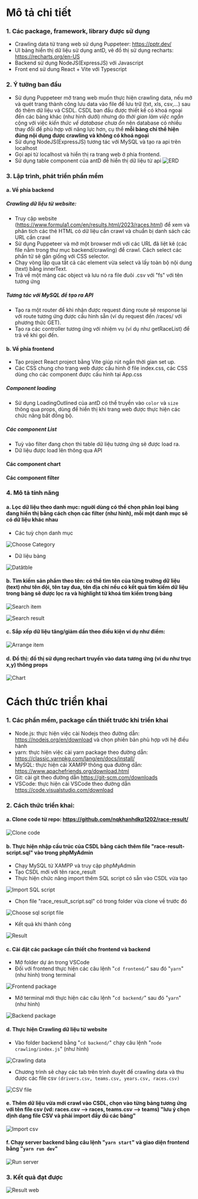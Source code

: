 # Mô tả chi tiết
  ### 1. Các package, framework, library được sử dụng 
  - Crawling data từ trang web sử dụng Puppeteer: https://pptr.dev/
  - UI bảng hiển thị dữ liệu sử dụng antD, vẽ đồ thị sử dụng recharts: https://recharts.org/en-US
  - Backend sử dụng NodeJS(ExpressJS) với Javascript
  - Front end sử dung React + Vite với Typescript
  ### 2. Ý tưởng ban đầu
  - Sử dụng Puppeteer mở trang web muốn thực hiện crawling data, nếu mở và quét trang thành công lưu data vào file để lưu trữ (txt, xls, csv,...) sau đó thêm dữ liệu và CSDL. CSDL ban đầu được thiết kế có khoá ngoại đến các bảng khác (như hình dưới) nhưng do *thời gian làm việc ngắn* cộng với việc *kiến thức về database chưa ổn* nên database có nhiều thay đổi để phù hợp với năng lực hơn, cụ thể **mỗi bảng chỉ thể hiện đúng nội dụng được crawling và không có khoá ngoại**
  - Sử dụng NodeJS(ExpressJS) tương tác với MySQL và tạo ra api trên localhost
  - Gọi api từ localhost và hiển thị ra trang web ở phía frontend.
  - Sử dụng table component của antD để hiển thị dữ liệu từ api
![ERD](https://lh3.googleusercontent.com/fife/APg5EObiLnWu6uasfa9iBMfGrqpqiU9WZoENwU8x7e4gpX0mV6v4-fUbIQy3M7_MhOVDf0Nbr_trXBtfUmDJy7G7Esyk4ZiFLorJy6Nvi-G0nm7rtUqvlth9wiUc97u0a_ikCBDAGYxw5NR0idS6unZwJ0RhW3zPzHhUzH1PqYg5Rsr2nHBnMhKWxux8Jarx5f6cjT6KzpQ8JVDBNxwMWa9rK0wGwt1W-DGAbhtfV-AGf546bEqUl0krf3LLvLw-dWlA6GPMJsI4PYtxlLjyj5zL5djXnkIf9CWiiUnphzkdxSYZckauG-PIpixvx40wnBYZ4cYFuhfysYPOtHrXpJ_-jY9TeGEOOl5DTnK-L81n11E19rF0h-6A7hQnbC53uFr27mT00iKPbGuLOb-PhZJUmtFtuMyBSD7JQ6yGMjqRear6soq6K1xeh9KxdySeMB6tz4O5-MLgd-VNc8MpxXebRh7OxQMX1hccm74ZhMJ69bq9i7D74CwE6JV-NWkLPeAhBRFL_p64gFZIXRD8LYE6APuRQfCdf9Z9LvX3_p9YDBDtrHOMTAuhwHb0xk-yMHt-ruvaJXCbfKrhK0bSOX6sPcHz0uFCVpZ8FSDGGLgKTEKIBnqZDujVI-oK6FggU94wmWcYxL9-_zuwchG50cP3DW3BShVfiWcldgYdb1jZMK7dKsLvEtQvv8tmPbiiH2PsQrKxVnvSBm1ZmXz02S-OMno-8wg2DKfM2gQhXiu4WmCBr9UCmYcVCx827CrvArKU22L1jdfnxjMXuF4f7h61IIM6SNpLXdFNDtuBHuFSQOGp6jHhiL_5TqwgcsEocNhSwLe8Ppsu6cvg3_fkW74pSrgiEwbMzsrmyUAh3q_TG6I2DFblcOqh5NeBX6QbBvnit3gjaE5Pc5KlDuBSasDaI6EGMzO2PcXh16yxLhlIilCM1ERHay5kxL9il-mJjRLRavZHAbmXq0yEKOf6NjeaqCBwpArxI26-dzGCOt8T4RcNj7Ckt_SevnQeLuzJiBooA8toPi0fP9j0Hx8mh2iKQEIIstTYtNJGJB8sj8mVXApy-gvYlQ9D1RRnUoS6VVrmkC1gzY7A7ZURZg9ja8QFSbcDZCzSOEvvGfx-2dGYvNRH-WipE_tXhx5Odr3FLKEr_EXlah-kGlpCpVJi9itjYUdDRFk0suFBxkeFto8-A2xhj-TKQaOeU-pKVaI5cRBH_kBulNVceaqHjNSZq0LjVHBGc2aDs-Mw9ujyvtAplhzhCfBmGohMzoi0eep7DtqHF-hpBCF0hjOWCbGRcmpFKvQGv59vQ7PoyxjluDgWCO_L6J3AwoI0WoaYJQ0repI8hhkLVMerV6AZ-XWSgOAMOFy4MuHArbQ1lgDEnh3oGP-D-NhQV4Tz-4se64BKINLcoWlyZB0ZKrTF2gRM3a1QA-4cVZibjlM-YwwY91Nh9aMdP43bJr_WusQ1XkPMNLWJ0dnKGu_dPYX7aGIJYOwNyFlTk-e_58Xg0W0uzWVsbuRhCR4tY3M56A_6v91ZBwvdMqUgLURVZrzY_J1LlA=w2880-h1476)

  ### 3. Lập trình, phát triển phần mềm
  #### a. Về phía backend
  ##### Crawling dữ liệu từ website:
  - Truy cập website (https://www.formula1.com/en/results.html/2023/races.html) để xem và phân tích các thẻ HTML có dữ liệu cần crawl và chuẩn bị danh sách các URL cần crawl
  - Sử dụng Puppeteer và mở một browser mới với các URL đã liệt kê (các file nằm trong thư mục backend/crawling) để crawl. Cách select các phần tử sẽ gần giống với CSS selector.
  - Chạy vòng lặp qua tất cả các element vừa select và lấy toàn bộ nội dung (text) bằng innerText.
  - Trả về một mảng các object và lưu nó ra file đuôi .csv với "fs" với tên tương ứng
  ##### Tương tác với MySQL để tạo ra API
  - Tạo ra một router để khi nhận được request đúng route sẽ response lại với route tương ứng được cấu hình sẵn (ví dụ request đến /races/ với phương thức GET).
  - Tạo ra các controller tương ứng với nhiệm vụ (ví dụ như getRaceList) để trả về khi gọi đến.
  #### b. Về phía frontend
  - Tạo project React project bằng Vite giúp rút ngắn thời gian set up.
  - Các CSS chung cho trang web được cấu hình ở file index.css, các CSS dùng cho các component được cấu hình tại App.css
  ##### Component loading
  - Sử dụng LoadingOutlined của antD có thể truyền vào `color` và `size` thông qua props, dùng để hiển thị khi trang web được thực hiện các chức năng bất đồng bộ.
  ##### Các component List
  - Tuỳ vào filter đang chọn thì table dữ liệu tương ứng sẽ được load ra.
  - Dữ liệu được load lên thông qua API
  #### Các component chart
  #### Các component filter
  ### 4. Mô tả tính năng 
  #### a. Lọc dữ liệu theo danh mục: nguời dùng có thể chọn phân loại bảng đang hiển thị bằng cách chọn các filter (như hình), mỗi một danh mục sẽ  có dữ liệu khác nhau
  - Các tuỳ chọn danh mục

![Choose Category](https://lh3.googleusercontent.com/fife/APg5EOaqYn_WH_jKzqlXLST3eCBISpeqtEONg09-lc5ff8Cgaq4GyYB-W9dNK4sfXEfoP6GL8w2HuJ2JGiAyGtvEJatZij9icTsxVEPWPIKIqOibS54OO6PuSl-qXiNOOk82D7Z4NLkLBPm62Xod8vyLIc7gnbt-_8p7GqTclSOq3bTZ1NF3ftBDCHy-lb4VpETSZjuaaMTnOEDTWlZJ43sQnqM8UIZYt60X87e4AaSjJute4lbIfcrpPhiufgS83S9YCuI1NMiZ07Fe1SRDVAy2I5QcRxE13sVzrk9PPluQYqEid0x-LWlkdKsx3t-4hEyKq4KXnONdiVFfaaO00MVHpNm7g4Tl9TL65-QT8kOwi9qupo1gN2PeTZMGKmUqT9gzqZZJrLv2Fu2B0IAYOrQ_seBAIxPcDxfnLS_RF7srYqGnxLkJ-vcfIQROAl96TU69Wdk3Ei0mpLEopoReyOaVaKCvXAkOTriN1ic5sBqQjVGl7Jk0IonJ6I2Tz6C-Hf2LESPUywSaeEZ7oYDcFjUDUbDEg_p9whDDdz_RQ7LuH6JfmnJyXRzZ5gLiZm7l_Lb_kV-Ql9edQVV0a_hPiDN4jqRvXLdEg5sfXGfyCcYXcqVdP6B-9Z4fjEm9mpL6yPCbv1E-cprWe6KGL8Nj-4tLtKMOee396hTIFTByc18tyeD5yFrLxgw1YCBKQx3XBpuUYesjwGMFCi_A2sQNBgj0ZdpUzwv3nmqHa_1IeNWwI1yAPVMIGXSYSgez0TMxSD5NOAVx6EqPBLcfIQeUHTzg8pR4BLvrv768WvyT1Z6S41rKTg3iSG9IvoUQOkkR2o2L4f43lqJpNY2RP5CQ8km_2M4LuEPCATdEKgnXtC-z4Ulrgrp9fzE6vcV5ZJvBUGKkTKryuKuiivl1AvpwTOI3gJ5YDeLxDM6ij9BU2RUq8HYog7LwqZazgoL_VOJ_dYGyo0ohc838cwUoGxzIrY7JnluTa6ZETXFrf2aINQnIYcsBzPjInO8PyJUMLuUTX_sjGkNuFDqle613yT_C9kr4Njj-yxd-5A6cfml8aODjKXp1R6aywvJvGFX2T5vccO78ue9svTQcIdktZk8O6DOIqUrazMOjFYq7ogBlj-NCoJ00wdaJt2_ijOg-7jfF28LBU5TqrOQp0h6NvE71ApjlXZ-8ag6jpO-u192Vi20YbwQUwv9AsgxYGpdfB4_8Ne8zbnUpz7j2oA188waDHMFixiyl-VR4lsbRu2-FzSIXZptiDSw7w8_DHbD83VOfH0vdK0k8jVXQvWDEDvaxW3VXeHtxh_7zafassWu8ibWsZdTJMbAlruP-ZxQy8NY2jlyxZtpC3j-43uhWuCMgUz3gpltE1r6ZdQQMANEbqFcH9D_Vq531701rTaG4nSsUjWq7tJOyORqiLz_ZWY9cNoGavUIhKOa4PJT4WSYK83qnpJGzbdfyUR8rBxaYcPBMC5HOaoAoSRs_zv-I7gZTazPjMwLUB38nC1hJaG0wR_jXnGHe4UyLprGtExWrCOxlunVTTim9AZK9UKUtaCzXUQ=w2880-h1528)

  - Dữ liệu bảng
    
![Datâtble](https://lh3.googleusercontent.com/fife/APg5EObXx7H7xtNZnLRRNMSjd3NLl1p64DNq-oLvfTZv3EhBivXuNg1CU88yMlEUUjOB7BBjL3N_ld9dAcF7GwqpEaviNTY0Knd2xfM5rIUcyfKqhfATOLF_z7e4lATvf2UKk4Mi_JhO1sUZJrT1XRBpimtlP7gQKU14DZdo6Ck_-C-WlT2RTnr4StncJhtO5UMixcibbJeuFvbFggUXZoMAWaJzF6Mqu9j8dVRsSx2ejbnkrDRZA-uUobph2U4onKINPY-l3y6lvjyYKsGKDJYcntUpoSYBY1T1kZlDyGnvU_g8QbBiJKMZ2v-yhg0Xld4wCbubMKjj7mDmWATKHSWKRLnE181Bp3magkIk539YWlCDvD9qC6WiuuQLfegI8GcFeNzTY_mGOPBnmiQ-XCLnXEgoZfxpeiSz84z7A4PDy8CPkZrsC0F_M7xNX5RJNoBSe9W-2kEFTfkuM_-pbkmgq6uAGTLd1KA12Rl5DwD7ua_o93ON1carp0Ww_f8GOYgW_7aXLiIPrKlN7BX_1spO41A7q0Qh9ZB-Gl2cYDpIvhckC9yRuYbWy-hrL9448JodIgxzg50JenJM26X6xb4O6z9E9Syb_9RlNSNzxPczuj9dxoHJONiMI-W4JvSPmPPRv3hbZhdFkW0h3ZBwy60RUgLzrv7b0ZdOcGHmG2Goh07p3bOiNjI92KFAPl-TPpu7ZnsaAwZrNe7OsCD1r3DKm8vviCvHU_2UJ_FrIEn_IXjbMSmjgMVcbQ6ch6n5FBMrgXLCr4dG6OcDg45wNqw-EYu6x-nbpG1waqUrj9t3bEJ4nGeygxUHNHEtDXjg84xZytyVsvMyb97lOZOH1pNOwk7CoGD4Lo5TS6IlVcopok8T8mhTiIDEhJzN0_S7NIS_RagkhEMMDiQ7VLRyojPUTdbiOYoxUBXNEfZBbWmWOE63_io9DVrXfT1agUbmyh5Zvb77zmE_vWtSKDeJz4HhNEi-rxFFw0H76ftsJ_2oSiI4cu49Zt8x1bMHnuhUKZe4hN2ho12a1Wz_j4rK_DfqRXgrhJDkAqyGOg3-_kA0pgeZluDQp5HsjgOA0EY0oK2kVT1BNgkrPog7XPxaJOaFBFoyXJNXWZVl2Jkyp3HxvqZd_Jwj8KQZ372MIXju1V5-bltIz6xXZvQOdKoJsP8pnry9JGkOxa8b6IkzjT98UlwBOsoO9yy7JOJdGz5SdbNO-HI7Z09-WSdcfGkQepvaxCzZ6dRKW2psV-G2g_bnvFXEBLxIwDdyAog7Jv3AQr7l2mb7MNwNiwRK4JdKbuE_SGrL5ktPmKz_89HtGHmS2qXNShy72b4gJ_V_O9GmuJlgG1srJTNskr9d_Wt0ya_htbab8tBbvgEKR9P-Tx73y-GKvLWyt5s8nv-3DAR30HMrinGJJ2I6jZsZWzpaRYdf7jo8fNZ_epx6SO9ZPCbTylz1lHvtqqo4k0tr53xpPLLD07QkZYur3LJAa2oeeD3FZhv2CIFHGqn-rqCJwnbFzhznHptEkLPgh0Gshmb7xDwekqgF9ia3RDkzcEi02g=w2880-h1528)

  #### b. Tìm kiếm sản phẩm theo tên: có thể tìm tên của từng trường dữ liệu (text) như tên đội, tên tay đua, tên địa chỉ nếu có kết quả tìm kiếm dữ liệu trong bảng sẽ được lọc ra và highlight từ khoá tìm kiếm trong bảng

![Search item](https://lh3.googleusercontent.com/fife/APg5EOZU5FMDMFcaomx-poHByVB3hjzrcqfLO6kDv5bX_ZCMdFvJk-i5rRIJQcUxmhvlmwvoyPK6-d6yhxHfyy8Q2SMSbC30E44HaZPUOoYZSOQhaeDC5t-7cVzf6efVLKkRTT9GYrFloIpubCfYJjH5mhJEYORQVKJ8zIcU4yityxwAFS0rL_rJKFuFmS3xB3DR_8qNyvDccoydzLpcbfjVxTtS29kFkW3lpoOBEWtj_S6hcNGngCgVS9_cSc96KrTAmXdGilDYe3PSO5oBy8fnQrA2NQyldv6451BaTBj04ngBhiuTfkYnfJ7z-lmzUrxoRKAZO91cnRRLUQRvgtUK9ZrIzRHqT4A0ojao5DZE7SezS0xkDvwzZjN-FaU387yb_n16PJgwEwsNGw6zXZ7F-sqhb9AcXBLSEK5CS2xeSYurZ_hnD-tPNal1UE8voc4A7uhiqlcCG_J6yUsQs4l4kMnF1fSWxjIL0rztO-GhK3G3a-2mSFePKFoNFRSn9gOloo870IZeJujNjEKCbTY3ezKwOoE06smXFfT8wXxmFNW-hDvQ0lbOL_jwfpqiXQsrnF5Th7BgShNLTDiKDPsO7X9g_TWNL7xyqBoLRLD85KI-BvJ2IaSGFN258p9qgQJZz42RQxT3E6IAaLvZXIYamYYp-1XYoVioNj9q7s9gSuU-tEdz7U_TzgkQExMjKc3GtlzHcap_LxGA5YEIfQvzASfPYi6wqIw7walSuV3qSHaYYZNiyZBgphBUCK6GjGEG5WKA94rnWPT4dogkI6GeeHdDDFWFt0CrgGzIdKqzBeF_8sbJXTYW15nndBEpRFIYbGzAEsns5mFQb77WHa0soLySbBxsteWyVay7nGBAgPQh0G03hxtG1HCI9I_Gw-E6Nxt-nvurP7UMbZJQzH_N4jmon0i5X_mXKjUrxaO3ZZlwN75-q55KeGDR-RrvjR6sPXaGT22WH5YPRi6Kwo3MFx8FckATfKsA3h6POR4sb-r-Lhyd5toke_tXp7Gjl0J9a-qs6iC-YmVtlyzFSmyvgGZIUFoYrXLi_wdg6MgccYcIguZ6zPLaV3hElTKD0z2AZFp3uztuqJLYfhp739Zut0er-Xv38ViBmhAlifAzqB31cFH_gGjwlUYimX6rBeaEm5v1QrCNtJn9_rIxbrLDyeWjrw6K6dn7gbfLUf2L4jGnKdg9FBv8iGpc5K8u5Jv4zkBxpWU-T7gk7Cz0_O00yOI8HoMtwT7dlHo3axC3QEeS6grS4cOSE0tTolIJ31vG06UiyMDyEX5ilqlqWll1Xu-cMNjNmFdxANhiP6_c8YO20QXS-TbjLNWWMOoiqXvy80H0IQjge_8EzBsaj9naICzzwj6QipfAKxwluC4cm4B0pX2CgOKo-29E6kPXFESStk7KmZHQBDwWbJxmUZZE1NK4WH1y22mNR6tnhAB8ONKZRWyOSnOXi6UFfXZIN26myfcsUWT5vs0lYSC5Q_7wLkPtXDmFasjCwnQiB5Of5gLqSodSwkcCkzYl7LcFho1sP9R6YafrnKkHuNmilA=w2880-h1528)

![Search result](https://lh3.googleusercontent.com/fife/APg5EObjDQOXyXEBjyAOzo-4uURLKf1MzFI2BjYPRMxDXwSFwGatBehjwwdnzNZQmC3tPzVyihzRVsL7jmyXP3k4AUjckyfRgrMGh_emYL695hkN1DEJwz3HT6n699mIoXJ1mf6HyOce0fVy69Pr85ZEKfQa_9YYLpEdKSEjYwK06-nsV0I-gnX5X5MM7KUYxUuRwWSMmcUZkI_4neq8XUL7vAY3G80FhrDLkSD0IO9CSrK4crqy3PTq3IZTf_cNEoSF0NVKLw4jh6IV7MTb88ZpH_hNh7JKnPRTay16r_ZTgOj2zd6Yf1qK6LtuzHiAfVDiNPlsMrFudhGXhqBcOntaIkEIqO6-qsxoIJhVtj-XPcjnTxXi2wnCO24URkTGQzu91yllGyDXNR11GJ3Eb0-iwtsl6_pbVOCCTFSMwzyWPevdx0GOSRsb6aGApxeNPi9wqdjII_qqOmTu0jynrXrRX5WfBSPv_oOPdLHbUGEdh3u6KVwvmkQziSn-qTL512pwllK4n03UhbR9gvywOsrW-R-VHWdAxVL5v8CvlEpEhiKzseRa4TZOhsFe4vg8o2b4FZ3YjrwDnEW4LSmybj3_c1BJMi8Q9LBaQsQv-aQFHGJ923H2XR5GBCDHyuPoPYmnE_72xxYgSyLxYpG1N3C5w3VAZtawR8rnpmSU_HDrQwoJF_o-O94l4cH4Q59VlL1Qh7jVTqtnXJo3VoN2RnyGjud6oDHoZsbZ6xMeXZE4S6NaeTJtkZQuFNVSOQgqDbIalBgg6unWgIWfnrPuopfDYe-ozYKZCkCQ1KDlv988uLGeJ9l1Xb08XbQjhb-ZBtIsSKXEPLwabAXdYNqLHWqm8brGQ8nD2UuaCmuD3T4rSwDR2jktaseSQ748EWlpwkaWHMv04pj_WuWA23VMqGhaJKVW9-9ILlsNPH0YLmOmh8o99P4iIRoxN1UHyVTiunP0MyFgXVXsou6eIH9D7HZQCUHuWRZ8H_Znovub-eG7KtsSpTP_L4rFHz_0QuJEqbBopKzqPV-08weOGfO0r-Qx2Z5ESIxW_hRvapU7R4iHawT8ouX-eWHmKs2LkN2xA_jfSNaPPDT9nGRblFsfk5Bz8_8csjuspVHRwvetpMNLcE3EWZCjAxrC6FHAyC-1Naz6-MFhb18QxINffhLgrOYCkpqGHyJvqSQ7MKK_UXw4WNKanAmbGGN8S8nXRdbtSAR54H8vAvi2xSpQv1tTo9Fk3ON2fY5HxXXNxLA0oXwnoPvfRlfamoYrJFlG77LU-QObXpNJyswZZApo_psY5NF3GWO9r_nJOR3weu5SoaxQghfgquerCrXbnYeN67hh0_6LtXQ_9LEP7N-fWqXLsGmmstFg1WQ6O7zl2yDcm8K4FvLiTi0KUnTud6gFQdEsOhD3BLm_q19ldxdqT411x2-vyc1I-ACSTaB8V6nMpXqVinzLzBevl0nxLwERsX45wVTi5foWBukuUWbMpI-i0ynrZsmfB_hVKCG1A7qNcLVz3bGl-Z0nsM2xbYxOsDSEH6i4BhfH_S-Ejimob_Ka0A=w2880-h1528)

  #### c. Sắp xếp dữ liệu tăng/giảm dần theo điều kiện ví dụ như điểm:

![Arrange item](https://lh3.googleusercontent.com/fife/APg5EOYPFFnAa7fnyBbFsr9KDtJgB_wQdN-bM63uiIslzLEOFaKvnj4JkSLHax0QRqFcfu2PpN5eKQhkYaVO7UzIDQCYLZ-_MQJDfjBQAMbkSx4Qd5PV7sE2LaB3e1BEFbdH6E99VOvFt8UO86XTQuiF8_XvfQUt5fkjHgCFd5sDmon3CEyXZo-aLhUAnJnvhd3gapLbkVNuCVrX2FgMTgbsNz06k3lP6rWrJ6BIm9jRHwI97wSGcHuZIX7_yTfpiC9PdqPnbdyzIzRB2KbuvNvoixhRLDdjh83SSXHCKjBsXF64Np946tznJ4g8YxolF_J4yVjSIUoJhFRCwE_8-xzH0fmIlZxSdwfZAgdGHLmkNBq_Qt2veBpQsUClflrCKxtVMu171Pt6Mh2QjdD75PIzBizW856T_ob9bl6ZYxeJuVIFX07--hHeNEtOF0K2WPFzNFYbysDUYAfipBWzCrTC3_nSK2WAhCs8Joda5gmLyS77h8kblepml7HQDEVg3dlgTKDtv-_KTp4XE-HxUYhZ-6CU7igeOlPxLufSYyh6R4a89vIfB2A-21rXCFVghSWEUaUPyBzdZ9CH4SQXtskRQZfiW1MQbHEbjsKuzfITWJqsNsePPsJwff0AE4oe6kepZr0TgJW7NBAqsBWXB9gqcm1kw0coBK4pQANnKK7Dj8cRshsNfbrDbUpev7HZSajcfvJp3zMR8ve3GIzI3BAZsFVwJC2GiFCplCeTEYmd4JX1oTbTQeiHleJ2UzgW4Kq9clzfAVW4ClgAFTIQaKfKRUy1TlgOPiK7ipQHGlS30AP7Ibe6tc0eQfZUufk4Mr0ROX9XXY6ze_j38j7Tw9q-q92hEU21hOiBo2n0Ju74twkksQM2wigkdst-S5NhGc-cK2UpBOWkK-rxB61poRaZl1Q53KDvb_Lck-JWMIKnTfhzMw9cd2uRaj3Som5Ieu4NDPsRaR6NXyCfLGClI8CsLpNaSjguVEbT2lRk8S_ZB8_vC0m-xKxRX13KfKe0I64oLlFzNTgdY37KEPgGm2Ef03T55BVjJjhXC81_dvDH4GW_n_LFxNKkYeXawBkG2y_SbA71LNw_zqs8q9aasp2aMP-RTjpeywExhYKJeeyqWlQAFh6l6WKMJtjtwARY6rSx4cjm5pfbe6M5DPAayQNA6yH_Afi3-rkCRA5ugqUtDaPd9yhhOoRkv4SAClI4u0U1V80lEnDwstJ85CcATWIQDUKo_KgLjjUmBLO6jPN17bU8KgUBShrOcuvAX7yoPhBr1AZxmuaB5ztfWTzvjdKD4Hd3WtTuNI9UNopnQXByA7udC_uAJdC7rlhp4xW6eDBnPUDkdfXbTm-TJNb2XkkDqF2sinimQOpVogv0GDAZk64PbM8ozblrNI2JYYo9R6rY7VsutdFuyErYPyL4knWN37GUzM0kTc5NggXjVaaPS4J64YKAqZnSxhbvqHLARxGbB36P4EpTIEFCwGWhNaJ3dq41b64SrdE0_WxQWu-KHs6rsWpqVSzBM8k7rKmBAO2jjXCRynx8h0as2JCaPw=w2880-h1528)

  #### d. Đồ thị: đồ thị sử dụng rechart truyền vào data tương ứng (ví du như trục x,y) thông props 

![Chart](https://lh3.googleusercontent.com/fife/APg5EOa1KrT4f4nhMO0y6CcJQMmUsEsf49cJho3NffSVQr-a19dZHZWmGqOmd0ocBSwDpvj1rhLwPA9LzoLidX4zzXQ8KXWn-GdTlHokFTGSL9Wk0SHexgoMCzbecXsnWCn-p0pupf85Qm8rGNPVkDPgr-Uku13pUvprZwU7yxdez06DBREEEYBoO48kH74YJ8XUYJh2gF_huSYz7ziT-o0zlerikKD7EMWtWff1NBvZkGG1kAYdRFPTcH07BCtZwKF_r-Q5zhf2JFQrNa1x2tLrF1sP8ghYrPp4WKCad4ctOGr1WmS09OG_yoPw-TKuYEew5XDoeeH5v2tbj0vY5d2jTD5KDMbp9F5RLqkRAvJiJAknYzhiHtPJmUDYYeSUPOpxVNr69Pxhx1ErRi3ekT4_YG9l5A-P-bYMGWjRIh5eCeLpCHpXzKkuJ-sucJt7wC57AZ2lUGUESEF68zVx9YdVmpRqxJO9gP9v3sf0B-GOxW2sNvzg0heVm66-5dXUwk_wuj6r6FvzZv8uSL2VFrTE8Wyxea3eyYCYZ4K6CgxECIfeXfkp2X7UVCxV4zJ9RIYbgd-DgPoEO04THBmClo4x-v_jTCUdpueTIm0BAWAL2ckpD4harU-x1CW2gzCVHyKZtQZALPmkAa6tb4HWpAItQj2dhdtIzYABytMg_i_NS9V5-KW7OYPqBN237TpNNUQKyyzHkvP1rp_4qg1z3sUzeimiOqHQxXkMMqZjahg7hrtoRTWSOETifEUQ-8yD-R6jVanxhyU00s9nJ3RMXO2PH4nloNtgGmwOh-c6cTyvDsq_F1dI9yPP4EFGcRrMxxd6USOZEzWMWZpD-_RUDrzg1hAFA4K-lLnDTK_tCvpVn0d5jsbweYXbkejky-BQM2WuyqTXjmX-DR4--6NyWjNwsyXyIHVSMAR-kv6Kp3OV2m5alkA_7UReVekGi161rNo8BNod3pHlSHirLjrPb49_eASrNd7MfX1Y_FHNS99xiPB6UDmI1UB3aLW_0c91UYRKCwbZ7NO1hqxyYZD31v15EAnIkyz2jdp9DzwZkxJmhO4qlYc0TdK_PscbycL0uuYEDYqDMlxJCwSHUdAr22XzHrka0upsNE4QZqjVE-I32apYJq6Y6CgR1tBD0VaimO5YmGmG7HxUWkXa7PasZ3ahuvPTE_o7DAjrmTztSI3gYOZgO6Qjxkr55DVeCcEZhfiGm-dapwMNN3Y_cKde0M9qCESoxTNc3ikd43MS1RlwKdAWjl4wKpR5DZvCNVCYHxx_y31o-D4G4MpKbcj2kgaKYRB91EQw1Qr-KSEhDnoULQZ7ECebyiZnzw_wn1hIq2Z2NHvbW8gFsQYKbpCJYOHsPFz7kplQuEAx0zxoapegg4XMYHyugLTLj0Yx2pJ8OhszBQWqLAQEkGIF01pNNO-mlzYQdI5Z3XlxKARxaxEYVA48ol7aKIViUM66gp-uvlBnNtousy0-QhTNmIXbtdvXpD5GDbFPJsyOOcR4s_2kAaiuu1l1-FdGDZpCHO41NydG8goQTBzLxt4p2cPlfg=w2880-h1528)

# Cách thức triển khai
### 1. Các phần mềm, package cần thiết trước khi triển khai
  - Node.js: thực hiện việc cài Nodejs theo đường dẫn: https://nodejs.org/en/download và chọn phiên bản phù hợp với hệ điều hành
  - yarn: thực hiện việc cài yarn package theo đường dẫn: https://classic.yarnpkg.com/lang/en/docs/install/
  - MySQL: thực hiện cài XAMPP thông qua đường dẫn: https://www.apachefriends.org/download.html
  - Git: cài git theo đường dẫn https://git-scm.com/downloads
  - VSCode: thực hiện cài VSCode theo đường dẫn https://code.visualstudio.com/download
### 2. Cách thức triển khai:
   #### a. Clone code từ repo: https://github.com/nqkhanhdkp1202/race-result/
	 
   ![Clone code](https://lh3.googleusercontent.com/fife/APg5EOaksG-TDELEp7URcAI9HRt8v7Rjfflq4a71dQCAQDlCqsTN7cUQeYyF0aVQhveGWpyZXwpGWZg6WzcrmxssBT-Hglbco5ccwAJn-_g5Y_CiqIrdw8yb3FggipO8Do6iB-MepWLL_4t7UOMvtpiZgL3XTyjWsC0gpFMgJHlJIaRIS7fsldzVp6zZ_qfKheFA-DZBywchQJMvf2DSv3ViQoFRV1FB3CAvv4zMwBzA8yPxIJyC-c0IJkPBwOer0v1htLwBpQy5uTYWRIlpS3E9vYuO4yd6_LrY71pVXkMUXsD71oqK7dpFVJ1rIJ8n-svOHyTnX036LIH3ZDL77k-C4c_EU99Laqeo0Ct32XBZfKQVBgQcTWQqyXAtuj-AJMgqYvBBgy-oLvQA57Y74WoQ64XL8_vD_foS-HzqfSCBLWfL0exJBR1qWrW-shI8z0Tn1WNlRHBBnNAlplZ-e3YjpLl0VGoSNNRjXTMuhE_tocTYf8AOW1IbIaqMNHNMqY4ldLcvNQ3RCN9FHKp57co0yrv9Kfu86Kjg_YdlJZFmu_F4YjOmk_v4qlYpRFjfnk7-tYv4VubOTY8Hz_oP3zHGWqloIFruNenDuxyjd85-vLXrxWfNEPTtkReMAgMyws5C-c4HGRPW_eLueG8yBw0EugMkycMojuWORRIffUKq32p_tHUKvT8cuQpA9ihD5YIU_VDvJsmkx9ZD4SAb-LPOr1GSndPIl1z2usB29c_RRVAEMfTPjbRLY9DqtE5kAc1QckCa2V3gF51Cc7gVJUYCR8B_iztyt0DkMqDCfOPICjCIgWdfMHHMiCTjgBuYboHmS4aVtwXBM2P7WjRnZOcVMqZxYGpnsfhfXZeGr5xC7auvJMVFaFt2wn6lzAzPbhGnZSfu5d6NTup0FsoCjA6_PturNJJAN_igrFeiMJw7Vv_SGcJIpEbnhZkugxF1s6zxpk5Ga6rs1JmifzSd0pjJdVwiVc6r1cM5TNyg0fgECt_nnr1KEwV97Z19I9EJcKJHwr1Xn3u-bFrUkzWdS5K5xvHy6M5-94c5vZPA2UMytcdi5K4uKyoIjbCv-YJkj8JwLDwMZXxz6hQssIOj0glj7b36ONtrR3ofkUbbtdPasaGYuF0N-yA6NMdufYRntquWGHk2xtx3kF-77jEU0j8BoTdQ1xZIkGzRUwmzbW5fgBPYsjt1m-YjFhBiV_qXRdnToNzIx93MKZa2bu69NcGSExX8CvEp4i-lDeByctzL-daG8hDsrleNXSAZZb2orhDtpcSpuNKjPtDOpZsIOgEMgZLxPZ_sOcsEnF-941uZjciERfbeJxctCF0isigfyKfuKMj-7PQlgTq7CZCjgtRzTGkV2uTGa5mqll-oY5Rv4Bthss_xgduHNDZCqdP7BRmwjlIQfHlfl82rIfg6sb99MhXFcniiePOpJoPb5VtDt9Jaav-FFO5rMx_6waInFIKF0AoOMVmUTwEaFSqLxoQ3x39IzeXTzNzlrdZvvshyvTHNti_UMqpeNnvM2CfCinzLMhgmgmvYaX1gZOSTuQ=w2880-h1578)
   
   #### b. Thực hiện nhập cấu trúc của CSDL bằng cách thêm file "race-result-script.sql" vào trong phpMyAdmin
   - Chạy MySQL từ XAMPP và truy cập phpMyAdmin
   - Tạo CSDL mới với tên race_result
   - Thực hiện chức năng import thêm SQL script có sẵn vào CSDL vừa tạo
      
![Import SQL script](https://lh3.googleusercontent.com/fife/APg5EObzeYylwV5MKN-KdVR40BxTeu54DHVr_7wxLUdyLt9L77c8FUZ0pHzfiOukq1LDZuWLOKKzn1tPdtnxaeR1OcyaSEH8fX-RtFG2kqN_LRFRukjamGw3ckDALtbs53b0xaVZ7uS7RZpGN7mVQr0eLqalsXxk_Xi3ICTVtC5x8wMB2iFuLWxtVFTwfH-FbYd9XEcRZCrd1RmXeaRVFUwjH3RaUO0xQ_Z5Znuo8a3OsjsJ7f-TqkkKauw3OowiZA1mpa7iaRJsD8likPCCq1l8GuKQdyuoJDyhhczyatX5awbUy-ibEKzErX3KMeItFclmdn0bQ_yi0cl_gIeYUkHm0uzaa7dPQcOgnglIh_GgW2S-yI9b-_YvTavDhblGchEzjZNI5gdvkUvW5FEpVrRW20P3JwsKPLroPEUmdKDFTo3Jq9qPwwIxvQo-tl3yFn8mpO9FKPrlSbUJha6LtVhKQbb_fDLkqTer2MvD2ZyTMOlZgjZw5PM59kusmpIJWZQGA9sHPoD7oUassUbR8hNlUKAOv-bJOgYcTI_Zz-JhKst02I3HJ5AWsSVSgI_jYsSGvLO-45BaBNp4hYAsptSwSexI2dm6kLGqYl5hTsUeb52Mso2-rSVoCzopAjEXAalg9bt03vp-1TBbV2LvpS8pP2tGALmN7yvAvrInyMeu-y12sC9nbui1OANYbhEPqM-GFrU2pVF_N990Ux7jNpWtqOkUQLLqhtzr5yCtyaXKxuO-ZHd0CJIuVprfZOUjp20MKTZmUtesMcZFAkddFIyfWvoBt961b0RpmNsptojKEJQETSUFfKlKDjERjorNUCVwspd8lph-Nj1mQ5dPBz9Tj1SrgI55CNJ80DRvqfjG6fsbuQZTRPupoa00Xxa8IVR0Ry4RYOq3ko6lhwuGF9ECfjIsaen5ngsk7InBOVrksLGvqNvsagKouU9RMCfFN1eQfyo1TVxqSehHpcPNqvP67V58OSD2Wpr0_0wQK7429Ys04lLGuPo26W59MwrcUgUPZoYVSels3yeER_qs_lVyzo75v3wPyAT7nA-Z4AjjwI9iqir2-zNUVNzn9RLIIsVRNryj_NpW2IDwvV0nW7dtHQiQ2sxnWL4iKIhozaXlcoMJLHd70iZS7kkKL1AVbijeF9-r-REgM54T4u_wgizk5u6nxXb48PmgEW46LumsxcThdeaGx9ezLxRElc9HQotzvFhDpZglJuP8guN6cBhledZH4uqNBb9FRp5KRuk1U80Tuy7wpzliA6wZl-VwNd2zRgViPv_vuZskrCk_WdGhZN40rJFL3YxFjTTzaY6SBZKLqYs54K8z8cZUMQ7ynFR9wK8FgR7rRo-milpec2cSiQ5cdkWHgkKfuFy_MQmrcxPniYE8rvbUcrDgkYAJQSHcBrOKaPn_spNW2n57E9hAwJ2uHd90kma6B2j76dE6OzSJUeXpvibrdn0__yv5s9f6GQyrnr6l0MU8peiKRc7NGXnVwnbPHjf40m61k99ID9W-Altz68o1WGmZ8kYnZ9Pi-09caIQ1dkq-iI1Klw=w1428-h1546)

   - Chọn file "race_result_script.sql" có trong folder vừa clone về trước đó
     
![Choose sql script file](https://lh3.googleusercontent.com/fife/APg5EOb4nVqd3rXxBb_kAunmBUXqOdwRCDwJ7rxQzsIWTapCoos814WAE2so-p6z8hcWSNEFxFYK-gGhpO2MymQlvN6uWZTRiwFcLgoDWybGnjRriRZd3uutJg9BPvBS4m9VkyWK-jn9OVlfL9aTa00YpKC2EOsUlL06JL-w-BrTjxYF1SPOKudRSBO6QhlQSaI2Ibf2pet7jaD88n82FVg1WHY9NGbAVtlxjDoYqkcQDlwloQzm1bBqiJgWuyfONzyIYqACOUCdRJxuh8H4ChKiZ6KU39M7DAQUO06UFeirQsufANaO_1RPm7jQ-2L6IfAbO8jJgSf9POzQe_Td29NYfkMyGBmwEeUKfKdt0iq2MHNYUH7U7g5GgbDoxYGqurKgUf6rB7qXs4i955D7V8e1gwCREQeJB3w4QIJMsRZ9XglX9unekJa-C7OBU9y9KALVDtUiXoGKpexzbXFMEgySJj1UnYI0qKpbxtZ4VZohOJycOwqW_lSJLtvsUt1AwY2hmGn8E_ulTmAXUOWvxpUJd79soNG9eJxJ80gJ0y86eXYp7uQiaNP5SDzUHR1BAz26nbkWnHXHyO_5obxlr_d2cQP28wDkjDqqgMvkms8OjxUf4TV2HskceKtownps7FTVz6LHOkLyM_LNImH3dTEWA0xyaS_CYxByycmOcPt64COAO6B50PchNmEE0opEFjJ2e8oJLEHGyw5XVyACjUDZrEjM9IoG7xyEwiZ1X2yxZx0n0kFfV4qq5vH_c50uO_QOReZTTbyKwrij9tE0NIzZPHYsGVIjy7L4MWMlne3Msg6wIvMyCMsD8q0MHnozDsFSrXDofT8FVoa4WGATSq7IjP_ATNdJZgi3hMka7xBYSRRq6ueUEEVXqfZI75xoCe6GHsk5Oiml05t0YJ4QbniXRuOiZKPzEEuy4QiDs6ZRYteO9YYGMu9vdz53E-TAHbCC-xeorleqNcRaj89e9o7BDyNJ64oZYimmbSJs4q45vpFV5JxnRjoqABWxkbTDdvjgzXRPtVViLs72hVvI8Q38iDU0xCTP94uv0PTiJSOq4jZ1jhItFUxRFZN9Fd_kW08CzGEqpfNx7CsdzTvF0MINDPJIcuea6a53sAUx7TCAZ-CrNSFoBPZ2bOxZDs0BzGyk0uKGbUnEZ-ktXtJ_2X4rTDBbIPqN_SoWRSNK6p65euziLCz_TpFVkfCEpEHYBxAHDFgtOsSthuE21jOy5t_qKer-A1QIeKDf9QZ4M0MAP04EtwZdRGwbw7IARp5k9fRVBww_CrUSi3qNL8wAXJX-LrzT8iCYtkIOOFaNVIfP6DWDGQqRcTGhxnNfTV1AZCDucIOycKF2kzFK6k7t8U1f3Dx0b-DS76TQKYXD-lPAznUhcRI2bRVdHGbjm7rZnFpbg8w1q5dXwF5bi4mR-tJlsltUSrpBcBuwjv5Up9UPzvpnsMMGhpD_oninhWByZFzoABSL_kZjECymNlkgYNBM8XHLpCZuNPZwqstZAFbh0TCu1slbFq7kGd6-HdD0k4JFEokQb9n58u-T4TWH9w=w1428-h1546)
    
   - Kết quả khi thành công
    
![Result](https://lh3.googleusercontent.com/fife/APg5EOb_Jz2ljpKdykIhxLBivpIdFC-tQwkXB9xRh0XZ0Qp2wwtgZXG0nmdzuQYsCDXnVYXqetjzOzwh7vvySEO6VvfXWeebmyMUkV7a3aPoX-dTEf6Cbx3JzAOzeLLiyZpbXKr1rGp6fD1NR6BQFZ6_OJ4bc1EZZxw5GbQN65130LR81wYYExirTijs6eo0hsL5KsGViN35yFLfyS1qhZzAZTl9Dx_Tcp7XQOhn5x4NH48nvkdxbjeVFV5qogu4BjhH7u-vPJnjdW1hhg2zaYL2Vt7jWNVcskdlIjw6aY3JBlf8p1ZQrnMi2-U-xpdro87dQYVDartzbULR-n6SoSzzAROO3196yRWFGoawp-vVzp8I8_ccI3G-yjw3UcEVHCMf8uv9-rxjfqKF2L4uLY6hpw2g0zYZu-rjT8qSW0aDYlK7Dmeb5rRF5at5dVNtW-tFUfKxyTIkV5SOHhqB8ZIyDFizQy4wzmpV9Z2JcrQ3aAPYu3r5YsX5Z85C4hrUm46G8G2Gbeb5-jmfGZ4_gBGJ7GIG86VnpI5LSZjJCivFZfl213QvVmdFsiBB17K1EAGH1YuEu42ZsrPwams6kKRQnLEtj26taFzUiJuzd7XmZIfqaIfFhGbF0WzY0niW7PL-4qU1HxLxn6b-MMDEuZfh3ved_gXmPbmiipXPkfwjWgLobttR35U2ALLCxLEzm6ZjCFf-qFBOF07f4W51x6na2s0R6wBO6MlxCG8kIfsynhBdYWFIpI6_aOPtZ8VfC-Lh0OLdE97N-cCuAyiJuy2XsEcUtSQsnlZ8rPY-BTN4yY866FgikoROOGHmRcofl4fts3xwh1ubgjQULO-og8-JB2Jxd0g9nZMgJaa35gzMxcED73aXa4XZ7Ld7_zOxtRPJwLfkpW6HsynzkeeQeXxpYnsAWwleVjMjU-1OLaLeYf_ro2NV-5U19crEz0c58ZfhFN4UUfeLOXCAqgXXjn0BkE9XATaHOHdpQEXTPyKYj5GeH-FGG9CIxxbXsoMwNFst7GdBuV_KSwHk-O0oilg3FaNNKHHZenz5TJ7y3k55I9sN1jY1jVl0wJhUdWbftLCS-p-WWHXNILcpp_ir1sMhVB1wQlCadi7P1cid9sSWlrE_tEJQCLnBMkWDzb1MiivtBrAf7L1x_bklm8HDin6lhoVpGdQ1fzyX-6TiM-DJWmPuDfumeALQTEPTGsRAStWlId6CyY_QFeFJ6Udhry4UlZ8dqM9M8hSi1tguYkyqc_xOorXSm_lNmUucq2FlwggIK5ZwB_z4f252HwZ-6Oq9NHfRDKNWxfiXJzWHOQ0v4Vl2nxl4ce0TBHrNMZ1zEuqM-t9bmjS243BlstOYvtdCznCSxKiCTD1Jr0iMW9XerG7IKyNSrgz9ZQXRCx-hITSQfN0lgnC7Wx3bOCYRwN7VdchEdygNMDrmlCvJwwsoU6mqMQ0SepIl-PAsMWehoj5Onn4gcCWB1oNQcqUOQyd7GNOMu5kp6E8XejJV51XPdGBIHg5ewR6CQFDhsRPOrmwAzUWoZ7nQSRpShcI5Tg=w2880-h1578)
 
   #### c. Cài đặt các package cần thiết cho frontend và backend
   - Mở folder dự án trong VSCode
   - Đối với frontend thực hiện các câu lệnh "`cd frontend/`" sau đó "`yarn`" (như hình) trong terminal
			
![Frontend package](https://lh3.googleusercontent.com/fife/APg5EOZu3k4mdtMUUte39Yy3YavqGrO0DJSt6mKDJ7V9gSzLrOhnS_1xoxDIp7E9qIlnGGJW60AjqOIBiMckXA1BnKzXVnSvP0dlsVRdamcVeN6BDocyCD2py6oWcm8upsx6Q2w_eNzTzxciEaYkwIVuzbx9qKRjPQA8FBRR7d1iW6tDigObTl_GdfuP-Htd_m_RS3PW7wKCg8pllV215uOzWYM6P81g-sw5LZTQEzTrE37JGU3NqcxZ8jvcKaapPajy0Ex7jhwFD9a9L9fbKfCICeQwGhLTbpgj44m7CpFWbnhGD3NCXIblssDN-e1JZxzB0SlSAuCELei7AXEodkaoklfGjnSkTNedSEJkGPJVqyyYgUB32N16_cxTnF9lUDDE1AX36Pn0WJUYwB9X2eVLU3mcyaNGdBYmq8kaTwx5Fnno6N2SZW0G1sxq4U_72RtfkPCL-yYbpvzIJw2Yvh7hij6hvmPMhTfk3junlibLn3ZXBeSxDUdnHz3oES5GovnikUxrOfMnCGB0BVCnv24P_rEGohpvlIJloM9d-KW1q-J-6TUwrjRLZGO11mOKcXJtPzut_uj9LvGLAhnAquabw-tOgxsgvkiV8nyjbmjQawRMilcAwslQotd9QuD1YZV59NIQg0VIFb49lBd8y5_KkXXGkKD8Kju4Fp8N9XmGlXRBaKblgS1C-f1iwU9wOerkIPZUFCfHHTGLqY95PvqT5bnOTbFcWWOlAlZVcnDc8PuJIddXRlFekvaZf1q_Kg13nb1Tegh9sW-d_hRdvhTlXNlP0PCjzx3T1x3-DQH4hEct-OELXzMEJrSYSzKAyAT26VB3oD-P8DR6YuZ7o4mOilbV0JhKfmBi3wfnsoo8OeXXCoWq1CrgSn9WHP0Nmow8n51kfP5JT2pUxRUzJIGYlSEkG0EPKlR1YxXILAa6e8Ndbjm_OW4WWuLjNuD-OOTe1R9BAjF7dO4n3zTRaoIWv6t0VKoiKjzGMkr4ID7mJx197ep8mw4xqeV4cXcoo_IMyeoquWu3p-B7AHvoJaHdkPzJmL_0KPGxBQ5CaVOSm6tROmG-5LdVWnRpaHHROtzSNyEAOYOSIisgSSB9Q-fEieiVX7glj3FhviePoS46Ktb9KuUoV8-edRIDlz5oyyYAQMbfiPBwMf6LDqqAlFOgXi-HjFWvNtMhVSZfR0ovIzxm3_Fc8iPM8sHvFxxlThAYaTRB21Ni7A4o5CobCpudQNWCwY0_uKHe-ixSK73qDoZXbYjkDef71EAuNRzlqs_Prx9_xUZ5OiKHFOi4L2ZwgCbxvSFbE_VZXyMS9elKWAWhwYkyVQ-UwSyteTcg1v4co_Mi58zGX6PdtesumOsfToTTvhTBovEgZJN-LvmpFGIhs3-MDmEJODFWE8NIv47OgEw77nod6udLEdLJboIqPH5t9z5Bm4wog03vz5uw3d-oeaDQH9FnQaSSkZPhuUYc4ZGTth52mnTb2GA3ne_p_xv7ycWwqpYqdmuMxXbXWmTDEAfcTbuqbly4RFoyttKehJX0SWidARr64oarkQ=w1518-h1476)
   
   - Mở terminal mới thực hiện các câu lệnh "`cd backend/`" sau đó "`yarn`" (như hình)
	
![Backend package](https://lh3.googleusercontent.com/fife/APg5EOYgwHjvhxPjwMVP4tX3syQYnRRxVHMhBZ04Qt_EfHLkN8pFpvVCcKU-g2ti23lyz3EoP5yc-uEzUwK-uEzCpJvtoxqEQb4Cy2D5YGyz3qfLY9X-InODmBY06kiSSMOEs8wXsgTOpVaMUBUgYmX2bxa55-WUCVvjoOkjG4SV4yAVGjWJUVJ852iGbygtXU9A1YFGDT75TD7Byb9Fhq9ZT-fkKWUFcGJdPQsvcpg3iLLFYn9E8cC6mG97ShuUxiaPuV7o80e45F-MvtfK1LVgcWsCmPZ1drwVY5LBnvuhfgq5tHa43Y56w9ai_1hdmWDR6js9QA9bJG033ASCz2qJP9NEtACTPWaOwwRZyBrNGf9xVOAiktKMvPSrB5fl8ke5VYXatGUPHfmQ5U3gqaBrTbz4WDZf4vkJBpWFuR8zNDQPESjVVJt7w9FHUbnuMP8mDHGwvskZEHX-lSQ47BL7bcJ98sOZZX9ASHSzxHPGpw58Xeka6wsnAwGTayN_bS1vr6-zT5fA84iAC0XoCag6-tRoW1UZvzRpSEGuFUV5roqZOIsS3xIsApivyTRN9LQ3BGtzmBEF9N-SCnxXgVirm-o2BpQ_2vRs_M35K2WMpFVgs-ERIRTRolioIqbal0ugya3HaJV9WsHZuuAx4GhUdckxzUGEJ4XnLJgn5qTu4G7JJRhgw0suK5e7Hi8K5mMDFxFvK5xqVU6EhobeQ96n0D-DR_ap92s87z5mIqZ2MyF-uDqC0BwzrSxrWEPQeMLUYXrbsHWfUzvYVfT0szyujVtSpAzvEUa24J4vvKDLW02Y7yLoH7wdVUqkwlVI3S-EOPU8fFpey7PGi436-2lbwSQ772iJPPyjPl1CWUuKQRrteyeF85Audd2aNlV2TW_4IYfufZ0iTrp3jVIePzMHQKyXx7q6eSzkPtyKuiIJxJ9gnXFS4NO3HJxyYMtoZfAdtHkV-UFzTeUajquLp2Hfo8X7wsfahjC-wWTCguarmcSJOdJGa7d912KxMAf4c5q5hAoAIUn6HFuYsF4uPdj3dLPoEOy8POmGXSaPTiSx_8TgG8uASZJoUYjOx83PCdmZ-ckhjmXgd1KgSWKBmgEo6SQddmcIVUmnvpacmfG-xB455-Bh1aEjo7A1nqEneLGVPH8H3FvI7MSk4_VL56ihLDc_td8TewY90z4jcd7VzCPBmnvsUi4j2n-WGw1nHb4R11m54lw5BcMim8e1N2l1AwbYOuI1B3GWGAzHe6OVZSFMQNL-huWYWBJoAE4spHpvMp8WWOM-ae5sVGv7BT0AaQeYA75NfwKT8X6OKobwkDvSDJQFsvFNmUJVoiqh13L03s4HxQYdhMGZIzuVWVLf3yMRKROVQsZ62yjWenNzY3DemKTjrr_rDoCSMFaMkS2O_P-wd-ZJNudCbM8LtBBFXd0q5JMvU9YXcGm5BB757cEHywkK7jgVIf7XWRN4UG-F-v1Ar2lUqxjoYJabZxLKZGjQqAN4ooAZRC1uOmWyUtX2ESq6gA4fC0fxVuJa7_6RAaHA58AZhA1o0EF38A=w1518-h1476)

   #### d. Thực hiện Crawling dữ liệu từ website
   - Vào folder backend bằng "`cd backend/`" chạy câu lệnh "`node crawling/index.js`" (như hình)
		 
![Crawling data](https://lh3.googleusercontent.com/fife/APg5EOYeCVg_0g4kx-DzZ7ZNoSCZ9Dlu11de2xJw9LDZnC2ErPtNQYYthZLyftOyttL91cVpDEYZF3QqQjuOOvHTakvH7qffoLFRQLhROWFdw-Mws94DbJ2zov_OughDQR6rMpV5fIPSsAstRTnwM7EfrHr0vyDjV6yLPha-pFpW_Yu_fAFA_j9ELFyByOQvrzzNNwDCcq2akuFa2TuUKpsZ1eolEqNOlsFNnLCXk3ecJJQ7FHu10b_hehoLPt0t006oPm6e21CgMRFvYXSe7h2VgpENhK-WvOUkzNbUsJTGb3z43zQAJhP1A1CzTtvTHnsgq_XWgHVPlivnOK2awG8POk14mSIo-wIJOIIZwBD8f0imxIBVV7ZVGgav4tgFrIU0lC9jqVqETVygCicnRxZ-Mjbn_i9QJilR9gkPT_AcIyxyx8w_a5IjQUbPpJt2Ak4EBB7p68sEZ0KS_fV5IiQ3KkvpvvEHqA2M4-MCFxDtJmIW-IQoARTS1aJniBPNjyzdk6kou2rDAoVWGaYMM2KEwWoGllz-Zm9Bi87Rz3WW7R9XQq2-IiNRTQ8DpyQA8WtHFfCZbMV_6UmjZ3Q30xCKfdYW_BLBofzez9zKX9xNzweIzC9i0hHXD_jpSUvVBkbhUpXQ23_05xBOm6ZL_c51G088pmHGmnEnOlAvv2fQBNyEs4o5NgLTYE07od2GkHPxXvtc1KHmcjaQV_eHf8-AzKdrIM6n7KdV-Q7yWaoJCvYwLHVbidi_cHaQWT05fxBTgYf_skABLx6OiNd0PmEn3A2XnaMSmkN64vIuJCE2kmRzD0NJuX0BYF6D5gSzgF_q4UEikiowu2Q9F7etdNUMyTyEkI6sxSJy-TW5-UU3kO8K2a8cmMJKqE9Gkv4E7xlTYKBclbuB7McRQYkGrxepXbIsjRwIA6MsEr4Ad3225lWRAPKY3qrJSoEAHinkWyUzLiKfQ0Sl9cX_Yp5mW2cffsNsKCebntLOmfMNA6Tl2hdPEPi1psq0lNThEe3JJMempWmS46Dbgk9cZfY4VzX38zw8lVz9XJsDMBCXtqPmQNlU0h4f94t8bLee-ZpfrcEiFpDHkyQFAJzQmpLTSKQI_YtalM3naF0hZ-V7Z1N3QCIqxfG6bDX0Camhg4914KaeB1xQr2pmQm2jmP8x252B_bEd4Q2TDbfmQDqUIgOCvm6WTGMaYZSRg1GScrnhxvUFEWGLcaMm8-5M5sa0jTCi_W4FLlkX45yumPn83jXI_hXpb2SJ9DICRZPj6wXVAOWaEORq6lLvvTRvtTLjD0465iWKH1gtJ708XbuQfEgRHvz5bExcj8FQYF5F_ytDL7YsjfMCJrt_pERDFotVz63WyBfnPsN-SuIcBU9GSksCM436O9eosq8yUoPohNAc-SmppuWy6EdaNLISdnO12c08VuGM59PYI7B_gCclV-ibUkwCRujBd_1hc5wyAmc55aS07SyQjJQc-xe833gesUVxXuEeNDR3-knDO-MsEyWNDi8VTGvT7lQpc9nkQAaZSrbPuO0CVAbnI5NC28Wpog=w1518-h1476)

   - Chương trình sẽ chạy các tab trên trình duyêt để crawling data và thu được các file csv `(drivers.csv, teams.csv, years.csv, races.csv)`
		 
![CSV file](https://lh3.googleusercontent.com/fife/APg5EOZxPZY5yDXFthsE_8Wp3C4zGB-dD9qXuqUypQrNVIda45IzhK83O4jXsFQmQnZKauCLObtaeqExebks-kix1600vhfriZaKjb6mnffKI5pXkV7j6q-ADYpSpX8L1gV6basu9ok5hEdqqomcBEyRF4P2tV-zCiK-eA6m6Qj2rNS5iRhFPPvTCoB6m0iwOvXHoe7Hm8eTYzOPQQMLMCByvLBeyawibZe6Kjq6PR6_wkIqK4AZslSCIxvJ4z3GUS1EtZNk1UQbnjCfvu-BX1OvbemHoyJgJpSrBmvKMos8CAf2e9uMLECsyvBDaVlUiiLV8M0cSpRkjoiSSt6H7FnwaI44NKZ9qktrSQ3ynP4wcZ9CnX5xUHTSBwuvNqXBeb_ywf4zJb5S6g5w57mPiwtGe3rOZQNLeDfcjOLA0ers0ywXUV9s_HrL4ZPLlu-inkzt7dXPnEn0ImzLJuInZpn_WOHv_JW0_QvWfibQZ1XLnLv0z-JFqHqV4VAHQ0dOFiRevc1HFmM1jwqL-VWGd1-jXMWP4QSCXugF8s7cnTVKhUxruxqbeCYxamvQpywrwX7G7NL_ipLLbGF5X764siYB5PJzpCyXdWEfJgLy-LErpKRrbrlb8Ve2n8HC7k4oGctEtbOdozeBkSpMnsDowCTz66fs31q-KdQGsfEm0YNxVGDLHkZyxlfI4odMA_p-JsGev3ISSzo8EP__diKTj_qREw_APXQSuoWQ7LlpNXPlWUaSPh74z66EGewDZZyshNJEWZK2VqnCR53bx0AVrrsZKFJR5wEUDiT8FhkxJy3Pngcq-s80XH-0_dSugJtv1hizw3nR0CjIHvH1ugcYQmozR0vyVDNaxOkHuiaLgF7euvOKCfdXdGx3y1KYgs7U4mxZBk2P2SL9uqy8NZLQyHQYdZqLO3fnOjYak49p_q8VrhakhMFblg0pz0WAOPuGXu1WbqRGkA82XvRdFTVKP_trJuXjiZpLroXTyEw2f-iAk8TfhJT_RNe9vzCWg2fcMv8oBPzBzR0uWMiI34ZdEu7-XF_ivMf9kRzgwjkL1iYwjFVEtDoRv08gKEC6jRlMnQZORsKDhXTUuxzkFZm7ZeVQx1aOS4zgrY5rYv0-rUZdZLRNiHTz4zt5ZQ_VhrHdesEIzv3OSelSA88c6AqgYAnh7AzVF4bSjqzEJ5FEqra1jCUYK33BmAiFMkM5l-J5QSGpCBPV83N8Zjv8prQ_e069_mAfd6PvVyAUjyRRZibG4d-BuBPKUftrZq6wpWVx9vXTXwmyWuPGkrp8nR1cAbTfdEK5cwknaflX3nBuReQQZmJNskkdcGmuAzZACS8xpz8ZQdOM4CyG0dvOWDTG-PQVM-mlpH6bJaCiQGfsfdLPyEtTFy376Gdh6ITlzz6ep7tA0K4Hn5nqGEMnYtMpB7bwsRNBVE5B1X2UxPPHOT3ITaxF_itlqSxc7aCxxN-WBZcOLjGGN2fZAECsztRzx4xzY5Jo-wqdZ9GA7Ydyf-xRCgkIX1eJlNnM6l8pwHPCcKWWvcdUfVrKtG1QkHe_4g=w1518-h1476)

#### e. Thêm dữ liệu vừa mới crawl vào CSDL, chọn vào từng bảng tương ứng với tên file csv (vd: races.csv --> races, teams.csv --> teams) "lưu ý chọn định dạng file CSV và phải import đầy đủ các bảng"

![Import csv](https://lh3.googleusercontent.com/fife/APg5EObJ0LcJmIlcIcPJlimJ_J_7RcKwZ4iJISmWxNC-68cWVJWZTC3CqM0xtVYka_ekpl-xCnCbiUhZ83xUA39ZbVtMcXXLzQdFT36aYa74j4_x47eeu4c1JVZOosaZ7ZDkROT3uha4JvUIKNu9P6ud_pWGOEtMM7b-aptWxvX2NibilWQW5B6uE9z1Ap8NqwD6ircM5eejufgH0R_87pnv7qOdT7KYOTxfsPMstvu8ufTVe4XDNgToxGpoNnksCI0an1OzdmGjJr9lCHQZrH6rlmA5Q03JrRaKvuTbVSn7Tnt6Xn1JKjOP06VpcLoU9dk1ZUfiEtpjzlDw5ULsutBIeO4dZLsWm6Nenm4B223d-fl85q28RoT4rkb0ayAg-11ngkZoXp_b79HfKhg0T4BLQHJeG9iHJsvBziFKVKqGy-Sr_L2YLFULea1e39o3RiJKKaxJTCCmNcGMacYVHpIHkCW98FeTXnLTl0zgVxa4KuoGhYq1e-f7ejz3-xlNC7Wu2HYZgdhjiiz0BLsMns28skxfOcJ2z-tBXApYfUMbq2ITnffG8eBu8CEeZZLS6DqHKxGRAPg75IKHvoS-T6ZUXA_6dv4cZ5X0cTY9bVqTMtCqNHh6uKiEtPegJWtFfcngWGS50uc5IKNlq2KjL6ejQeC-y9B0mB-3mqGCUy0jzPSnXt21X_hXk161kZoN10o6CITyBsM6XS1m0C6_GA9vXVTiMZIUShCosMPZDVxlGooATavNriapb9MwO3KWiieVwtuqjTYaoUzpH5KtR5VRx4TLFrgKUJwE_TquSCAvuACLRRGh7rb3ZLbvjtlZH5MDPYWGJA6LTm2l-QvHOPqyz3-Aj0QG4s77FHzPr_5ID36aVTRwEMq3wjFbn8xOHoZ7SJJc9ZYvLghxrmar_u8U4KKt5sdfAcMyQwh9EfBiiZPAG-g3MTLNIF2e27qSI7GZcrNKCztAXfY2vGiRIpbaI6XFKH1jEcI3n7yxshMR98c0hMV6NjGLynhzl6OSBxcHPms1HvxSOc9FMctYBs5xvzwtVRQjhgAY3YaeBBPyikQiHJBmGdL0mONoRghu-dg4nNBqdlaJ2mV3CTJG5il2APrVGTFa6MoceC7Sfk0oCarQssGjyeE4cG_4-uJZtqY0a78_RmvAdGd-wZ0ZI40AKIIyo29a5-lPb4W2bYVxicAjgak_mU7fxNyg8FBtTCQqZxbTjYtOQ3pbrBtNs0YRK32lJwozOXpOF_0cmFmt-CxDQE7xHiVEmVRGiMLRqlANFAFgEYW4lhPHPDvlYpAvT65ox1l6Uyi7k-XR_ja7tpPqGiLTuFzVXfqrlCSWqoRRJUp4r40caUNyIJnMrM4JBiQbD2sPI_rkNHqf4IDkYfZSkYJClu4udbCV4njaxq_zVRYg2iDGGmimnQxHCvRxMEfn8GmDBBVN2CCWEgQQmO5xb8BexJ931EzEAur-Yaf4NpZR_tVj1QZbx-cFvKNI6nrkyPWMJ32req5tHG6Lp-XnaasXwu3YQZc9fgekg6rldBt-l2yNHp3Q0qiDeQ=w2880-h1578)

#### f. Chạy server backend bằng câu lệnh "`yarn start`" và giao diện frontend bằng "`yarn run dev`"

![Run server](https://lh3.googleusercontent.com/fife/APg5EOZCf0JWfy6ArphMTbThRHF0g6JOhLIPPjtzpmrndbOiJYVtslJsIcK8iWP-GEw7cCRuwqnAkue5vu0Sl3QIuUoYO-0hyBf11vKK54I6ndOD7v8bT8FeG8S2krhYICQGLgvVVdAfILsycnX_-d1iG3FM9HShmJnYCg9FVJAB4nPZ2iwFsGGn1E7UOEhwuEz0nUSI3W_NWvhIhAnlacbXHcdMgQ_s2t640yWt5n4bzkmcN28rrBqCT85ksL6Zpsqq73oHB0Fky48XISRFk51nQ1lu9hZUyEM6qc2oycHz2uJBe29KTHs7C5gOTwqX1OI0pi_9_pV_0CsXZZk0-LzBSr0zdXQWDUCYfQewR4iL92muRTyLcVcTv8vxsh0At_rnM9ZiXxIwYms-OLdbbiyn9F24aVji6Wl66peaoUodUz_7zrVfnWKffEFobPY5o-ppFcWK3w6uHBn8VkZ0KNNTBoRrrQel-LX1eDAyuyAQx9oglawGIwQpnackAToT9rqA_Zk08cVuq_7pySKOC51LqNATi1Ly0Ise7VD-sdjqGs5Q2rAOF_jchoOuhV1FwNcE0W1z9jFriaumKiuvr_xCiyQdDRMdKpcsqgKGbBUMnp-bEJJs5RFxedXVpgnYcTHW4wYnhaOUDHEDxI7tJOxawSCW2ANw2z43liOu5ltYXGUVWVJRdYfiY8z9TFcX-bgABP_sgqXueGf98qMPa21Q4l0w7CZq6Hm-DHbu4jnSgtVGVPTO2lLG2RnCtstJAi1exdxsRBDBF75qak2E2GBcBsnYB8asQ88kSal0m7h_0c5ZMjb4RpoCXS-kb00LmESnqay8DFyHJKJ8argGeyefWLju7NOijAk9aZlAuVwHPEoKfD6IvSlb6n3ahacTHsJXURe61SfY4JmP8q7YOvAFVN-ilRd-8RBa7jDHeutOvwl9-0j8dZiyRQR4q04NiBDRg5w8CltWwgN8aeidfg8QzPaaK7TCT7ax_LJWyBlR9MdG97PHR58ItoZ05dwmNuN9Cka25SSmvqR6Ru7X1NzwyquGafd1UzvVdCkBF3muH_5pALetEmWtIbrq-Fsfp555Xa16_E3Ykxu6CwwFskT9Lrhq5FRJ9AZzqfwynRlHC2ehXu3wS_bvqf_JYnv2hijJEcraGlEEgfZW7w2WUH025iBWXhk54ZZVzgMxISGG41b_cJJ2pbpi3pAevr3yQ27DjDRz1Q48uOK21ZY6xIft1oBoLiv3dcgWfWPheMD0Co96PHyraE9CD0_bGZR_gjWuYzz3oEgNZdjgFw647dkfh_7-RZ3rw1GYrY7H4DcDaVoToe-GMa46CPTxAJeHskAwIO337lejHgIQVvJPqombBaTzoslmdIvqBGrRCDeSgonLaQAPPkmAloyxQBGQT1rm-sm9vxRXDH7inNfo2rBM_LxmgDubGtCWBI_u88chCz18voH9jfIsfGKQaGLOgdwIDAATig3oFLKl_DfyPTO-ADFQSN9all0pFOqJcCBlngd613ZK7P3xf73YS6Z9Wiiu0v4oM-Bl8KnwMDMbtw=w1518-h1476)

### 3. Kết quả đạt được

![Result web](https://lh3.googleusercontent.com/fife/APg5EOY-udxtTJrD9eLIhceE2BX0bka0LRAFP0GWa2JkngWf9lQaCiJte67BMwsAulgyQoR0fPteIjETRlc2W3UTevZncTTNezCJoDA81Ltc4_rOsPcsvK2nki2M2-FxLOlrQvRY2rtGTpSyJErJ58N0qsbi1RUiIqRp4_d-KnFM3hZoTiAAolpw7VJba_QR3VraxKKABNNgQeUwrZ5-QyzRUw1ZFi6xhAnxDUYL5Ax8h2kAaTshYqbFxCBS4TNTZcdL_NZqGS_-45zWkTdxaCIv1B5DDj9CAMmKIbeupPPeZ8-jGULf3zvcuCG_kYOpNMzav0QdE64RJXvZTHKcYgu05ZVSwpjb-5eJ5cM9m4fXK_AzwbQq0EYPrt6RtJrps6iFMxhNWNavKm5-vWTSwo2aLn0CFq7zyhM_A_hEziEIRh_iLjh1zB1xF8onAqpf6tt3-hSug9KZHwYRdVRdsymQpMQzFMcMxtu7hGln2IcTuEsTs3EWBlRp56uOCUHPmIlgHuuCuCLm1-8Gsl2weOsIuMxWvcVusK-jWRQ99uTcLH1NsGljwHRe-0nKJ2gyPX8fWFeQAvsstjiWMPCai7474yNSCUMUEIdJG8qGDFhBF2Gnj5G1GmjUHpl0BWm3LJ3khF5ud0tgY5rOOMaRtTWEI5OAGgI3gwFy287ho35Umr0kgZMR8T6Vokohtl5GzSyIDAkPUi1MMuEamfANTpa-aV0PTRMBGrKBOGoc2cB7bi1WMbSfE0tq-51PGhDc63tRqz6-KaKO6j-UW10_OZfFlU7yZgdFMIWnNqxZHT4smiiTgqC92vhvC1LehhX2sM8z6jiDFL5wrUp5vEpmf6HsqCQztnQqEdbUE67JwWh04OGJjk10D8thQDc0H6jLy8G4C4L3VK8vfW_W0gfmuh4kAtx8OhP7HqXKkdDh_i9ioWwG95QP_knnx8Bl6rItUbBqJcj7Vn6TyNkWRgEUSJJYCItyu-UzmI0xV3HwDUjdpNZOCeTc-VtrUxc0UWEc1D-l12vYCQqiTcPMeQkMB8z0STFgg2QbJ0uVI1UU1Zm7m_HEUY_Vp9-xloMJ6tubETJ5UEOUZdBuzUU32H0LWBvKyAztxSBSePVOTl_kOo6EUkqnyDgIQu3shpYRKOpM0u0pXRX0VyJSweu9_i9pkkPko2fZdS6I91l2VUU-Ev_e_vDujH35dTl8LayoYiXoOYD2fzPcYNHAlqiZeo7u6WDOeCRSrGjHsr48dp1W40yvg6hVoeCr8-GLtQzh1gA4vHrMK8cxZ-ZdASpfX01S24KjTaA14xw1z3c4D9kLpf16Xd9MgxktWZniWoDpcIjE5C4zqqw21rW2ZJLS9Ln9vLk3moQ7VecTf579InixgC-tYrkZGUeVp-GQvsbNN5EbgkDJDZqtFyVc1qVj2bVOLPGSMl3VvRn366mZhnyS5WynnImZ1Sf61duXAxh76V5zOQGEs0gWsEJqsQXGgsWlWPMNYmJMiStB-4E7UehxWRxxyxvxwVlWD-qifQliUreawwun9DLUh9U-oVV09pU5HQ=w1518-h1476)
